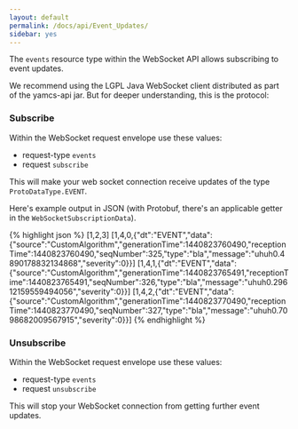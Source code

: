 ```yaml
---
layout: default
permalink: /docs/api/Event_Updates/
sidebar: yes
---
```


The `events` resource type within the WebSocket API allows subscribing to event updates.

We recommend using the LGPL Java WebSocket client distributed as part of the yamcs-api jar. But for deeper understanding, this is the protocol:

### Subscribe
Within the WebSocket request envelope use these values:

* request-type `events`
* request `subscribe`

This will make your web socket connection receive updates of the type `ProtoDataType.EVENT`.

Here's example output in JSON (with Protobuf, there's an applicable getter in the `WebSocketSubscriptionData`).

{% highlight json %}
[1,2,3]
[1,4,0,{"dt":"EVENT","data":{"source":"CustomAlgorithm","generationTime":1440823760490,"receptionTime":1440823760490,"seqNumber":325,"type":"bla","message":"uhuh0.4890178832134868","severity":0}}]
[1,4,1,{"dt":"EVENT","data":{"source":"CustomAlgorithm","generationTime":1440823765491,"receptionTime":1440823765491,"seqNumber":326,"type":"bla","message":"uhuh0.29612159559494056","severity":0}}]
[1,4,2,{"dt":"EVENT","data":{"source":"CustomAlgorithm","generationTime":1440823770490,"receptionTime":1440823770490,"seqNumber":327,"type":"bla","message":"uhuh0.7098682009567915","severity":0}}]
{% endhighlight %}

### Unsubscribe
Within the WebSocket request envelope use these values:

* request-type `events`
* request `unsubscribe`

This will stop your WebSocket connection from getting further event updates.
